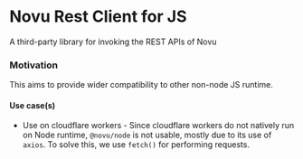 # Novu Rest Client for JS

A third-party library for invoking the REST APIs of Novu

### Motivation

This aims to provide wider compatibility to other non-node JS runtime.

#### Use case(s)

- Use on cloudflare workers - Since cloudflare workers do not natively run on Node runtime, `@novu/node` is not usable, mostly due to its use of `axios`. To solve this, we use `fetch()` for performing requests.
